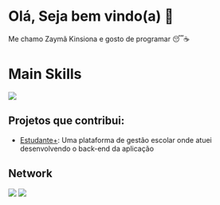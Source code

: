 # Olá, Seja bem vindo(a) 👋

Me chamo Zaymã Kinsiona e gosto de programar 😴☕

# Main Skills 

[![](https://skillicons.dev/icons?i=java,spring,python,maven,mysql,ts&theme=dark)](https://skillicons.dev)




## Projetos que contribui:
- [Estudante+](https://github.com/KevinGirelli/estudante-mais): Uma plataforma de gestão escolar onde atuei desenvolvendo o back-end da aplicação

## Network
[![](https://skillicons.dev/icons?i=instagram&theme=dark)](https://www.instagram.com/zaymakinsiona/)
[![](https://skillicons.dev/icons?i=linkedin&theme=dark)](https://www.linkedin.com/in/zaymakinsiona/)

